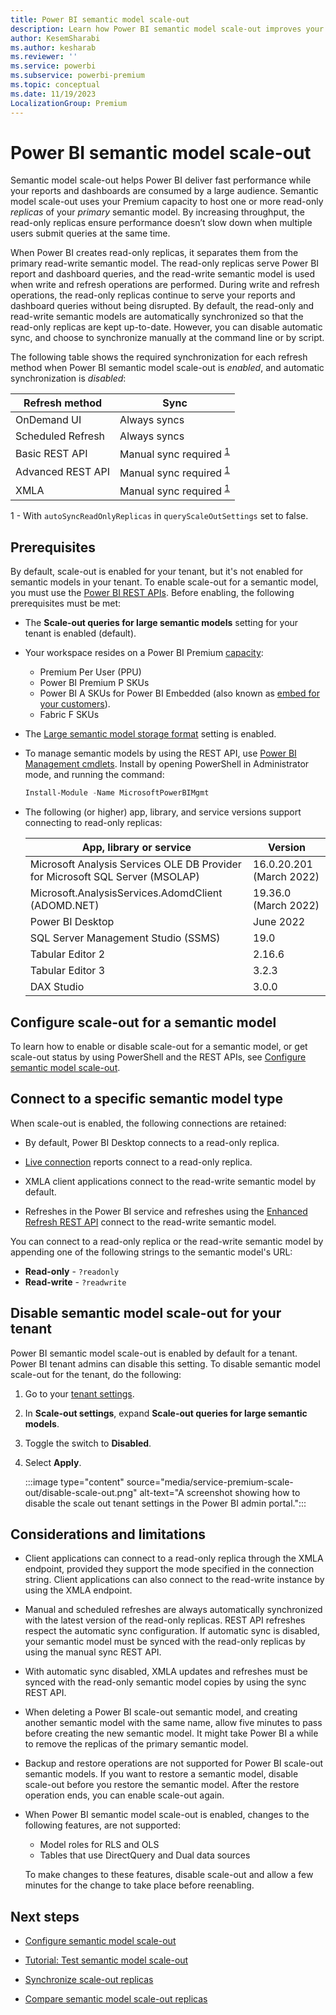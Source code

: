 ```yaml
---
title: Power BI semantic model scale-out
description: Learn how Power BI semantic model scale-out improves your Power BI performance by reducing semantic model query and refresh times
author: KesemSharabi
ms.author: kesharab
ms.reviewer: ''
ms.service: powerbi
ms.subservice: powerbi-premium
ms.topic: conceptual
ms.date: 11/19/2023
LocalizationGroup: Premium
---
```


# Power BI semantic model scale-out

Semantic model scale-out helps Power BI deliver fast performance while your reports and dashboards are consumed by a large audience. Semantic model scale-out uses your Premium capacity to host one or more read-only *replicas* of your *primary* semantic model. By increasing throughput, the read-only replicas ensure performance doesn’t slow down when multiple users submit queries at the same time.

When Power BI creates read-only replicas, it separates them from the primary read-write semantic model. The read-only replicas serve Power BI report and dashboard queries, and the read-write semantic model is used when write and refresh operations are performed. During write and refresh operations, the read-only replicas continue to serve your reports and dashboard queries without being disrupted. By default, the read-only and read-write semantic models are automatically synchronized so that the read-only replicas are kept up-to-date. However, you can disable automatic sync, and choose to synchronize manually at the command line or by script.

The following table shows the required synchronization for each refresh method when Power BI semantic model scale-out is *enabled*, and automatic synchronization is *disabled*:

| Refresh method    | Sync                 |
|-------------------|----------------------|
| OnDemand UI       | Always syncs         |
| Scheduled Refresh | Always syncs         |
| Basic REST API    | Manual sync required <sup>[1](#setting)</sup>|
| Advanced REST API | Manual sync required <sup>[1](#setting)</sup>|
| XMLA              | Manual sync required <sup>[1](#setting)</sup>|

<a name="setting">1</a> - With `autoSyncReadOnlyReplicas` in `queryScaleOutSettings` set to false.

## Prerequisites

By default, scale-out is enabled for your tenant, but it's not enabled for semantic models in your tenant. To enable scale-out for a semantic model, you must use the [Power BI REST APIs](/rest/api/power-bi/datasets/update-dataset-in-group). Before enabling, the following prerequisites must be met:

* The **Scale-out queries for large semantic models** setting for your tenant is enabled (default).

* Your workspace resides on a Power BI Premium [capacity](service-premium-what-is.md#capacities-and-skus):
    * Premium Per User (PPU)
    * Power BI Premium P SKUs
    * Power BI A SKUs for Power BI Embedded (also known as [embed for your customers](../developer/embedded/embedded-analytics-power-bi.md#embed-for-your-customers)).
    * Fabric F SKUs

* The [Large semantic model storage format](service-premium-large-models.md) setting is enabled.

* To manage semantic models by using the REST API, use [Power BI Management cmdlets](/powershell/power-bi/overview?view=powerbi-ps&preserve-view=true). Install by opening PowerShell in Administrator mode, and running the command:

    ```powershell
    Install-Module -Name MicrosoftPowerBIMgmt
    ```

* The following (or higher) app, library, and service versions support connecting to read-only replicas:

    | App, library or service  | Version |
    |--------------------------|---------|
    | Microsoft Analysis Services OLE DB Provider for Microsoft SQL Server (MSOLAP) | 16.0.20.201 (March 2022) |
    | Microsoft.AnalysisServices.AdomdClient (ADOMD.NET) | 19.36.0 (March 2022) |
    | Power BI Desktop         | June 2022 |
    | SQL Server Management Studio (SSMS) | 19.0 |
    | Tabular Editor 2         | 2.16.6   |
    | Tabular Editor 3         | 3.2.3    |
    | DAX Studio               | 3.0.0    |

## Configure scale-out for a semantic model

To learn how to enable or disable scale-out for a semantic model, or get scale-out status by using PowerShell and the REST APIs, see [Configure semantic model scale-out](service-premium-scale-out-configure.md).

## Connect to a specific semantic model type

When scale-out is enabled, the following connections are retained:

* By default, Power BI Desktop connects to a read-only replica.

* [Live connection](./../connect-data/desktop-report-lifecycle-datasets.md) reports connect to a read-only replica.

* XMLA client applications connect to the read-write semantic model by default.

* Refreshes in the Power BI service and refreshes using the [Enhanced Refresh REST API](./../connect-data/asynchronous-refresh.md) connect to the read-write semantic model.

You can connect to a read-only replica or the read-write semantic model by appending one of the following strings to the semantic model's URL:

* **Read-only** - `?readonly`
* **Read-write** - `?readwrite`

## Disable semantic model scale-out for your tenant

Power BI semantic model scale-out is enabled by default for a tenant. Power BI tenant admins can disable this setting. To disable semantic model scale-out for the tenant, do the following:

1. Go to your [tenant settings](./../admin/service-admin-portal-about-tenant-settings.md).

2. In **Scale-out settings**, expand **Scale-out queries for large semantic models**.

3. Toggle the switch to **Disabled**.

4. Select **Apply**.

    :::image type="content" source="media/service-premium-scale-out/disable-scale-out.png" alt-text="A screenshot showing how to disable the scale out tenant settings in the Power BI admin portal.":::

## Considerations and limitations

* Client applications can connect to a read-only replica through the XMLA endpoint, provided they support the mode specified in the connection string. Client applications can also connect to the read-write instance by using the XMLA endpoint.

* Manual and scheduled refreshes are always automatically synchronized with the latest version of the read-only  replicas. REST API refreshes respect the automatic sync configuration. If automatic sync is disabled, your semantic model must be synced with the read-only replicas by using the manual sync REST API.

* With automatic sync disabled, XMLA updates and refreshes must be synced with the read-only semantic model copies by using the sync REST API.

* When deleting a Power BI scale-out semantic model, and creating another semantic model with the same name, allow five minutes to pass before creating the new semantic model. It might take Power BI a while to remove the replicas of the primary semantic model.

* Backup and restore operations are not supported for Power BI scale-out semantic models. If you want to restore a semantic model, disable scale-out before you restore the semantic model. After the restore operation ends, you can enable scale-out again.

* When Power BI semantic model scale-out is enabled, changes to the following features, are not supported:
    * Model roles for RLS and OLS
    * Tables that use DirectQuery and Dual data sources

    To make changes to these features, disable scale-out and allow a few minutes for the change to take place before reenabling.

## Next steps

* [Configure semantic model scale-out](service-premium-scale-out-configure.md)

* [Tutorial: Test semantic model scale-out](service-premium-scale-out-test.md)

* [Synchronize scale-out replicas](service-premium-scale-out-sync-replica.md)

* [Compare semantic model scale-out replicas](service-premium-scale-out-app.md)
